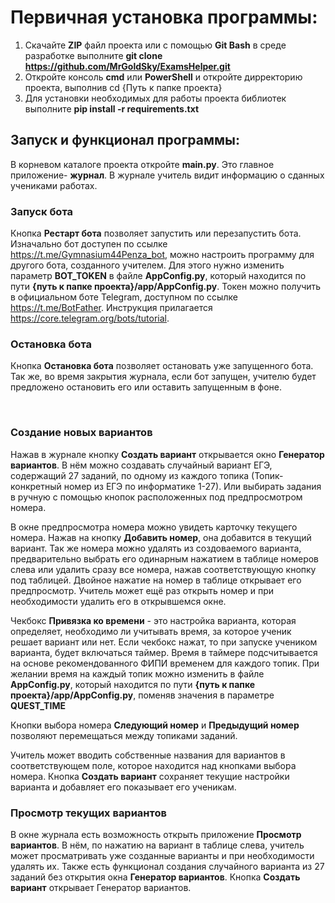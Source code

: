 # Первичная установка программы:

1. Скачайте **ZIP** файл проекта или с помощью **Git Bash** в среде разработке выполните **git clone https://github.com/MrGoldSky/ExamsHelper.git**
2. Откройте консоль **cmd** или **PowerShell** и откройте дирректорию проекта, выполнив cd {Путь к папке проекта}
3. Для установки необходимых для работы проекта библиотек выполните **pip install -r requirements.txt**

## Запуск и функционал программы:
В корневом каталоге проекта откройте **main.py**. Это главное приложение- **журнал**. В журнале учитель видит информацию о сданных учениками работах. 

  ### Запуск бота
  Кнопка **Рестарт бота** позволяет запустить или перезапустить бота. Изначально бот доступен по ссылке https://t.me/Gymnasium44Penza_bot, можно настроить программу для другого бота, созданного учителем. 
  Для этого нужно изменить параметр **BOT_TOKEN** в файле **AppConfig.py**, который находится по пути **{путь к папке проекта}/app/AppConfig.py**. Токен можно получить в официальном боте Telegram, доступном по ссылке 
  https://t.me/BotFather. Инструкция прилагается https://core.telegram.org/bots/tutorial.
  </br>
  
  ### Остановка бота
  Кнопка **Остановка бота** позволяет остановать уже запущенного бота. Так же, во время закрытия журнала, если бот запущен, учителю будет предложено остановить его или оставить запущенным в фоне.

  </br>
  
  ### Создание новых вариантов 
  Нажав в журнале кнопку **Создать вариант** открывается окно **Генератор вариантов**. В нём можно создавать случайный вариант ЕГЭ, содержащий 27 заданий, по одному из каждого топика
  (Топик- конкретный номер из ЕГЭ по информатике 1-27). Или выбирать задания в ручную с помощью кнопок расположенных под предпросмотром номера.
  
  В окне предпросмотра номера можно увидеть карточку текущего номера. Нажав на кнопку **Добавить номер**, она добавится в текущий вариант. Так же номера можно удалять из создоваемого варианта, предварительно выбрать его 
  одинарным нажатием в таблице номеров слева или удалить сразу все номера, нажав соответствующую кнопку под таблицей. Двойное нажатие на номер в таблице открывает его предпросмотр. 
  Учитель может ещё раз открыть номер и при необходимости удалить его в открывшемся окне.

  Чекбокс **Привязка ко времени** - это настройка варианта, которая определяет, необходимо ли учитывать время, за которое ученик решает вариант или нет. Если чекбокс нажат, то при запуске учеником варианта, будет
  включаться таймер. Время в таймере подсчитывается на основе рекомендованного ФИПИ временем для каждого топик. При желании время на каждый топик можно изменить в файле **AppConfig.py**, 
  который находится по пути **{путь к папке проекта}/app/AppConfig.py**, поменяв значения в параметре **QUEST_TIME**

  Кнопки выбора номера **Следующий номер** и **Предыдущий номер** позволяют перемещаться между топиками заданий.
  
  Учитель может вводить собственные названия для вариантов в соответствующем поле, которое находится над кнопками выбора номера.
  Кнопка **Создать вариант** сохраняет текущие настройки варианта и добавляет его показывает его ученикам.
  </br>
  
  ### Просмотр текущих вариантов
  В окне журнала есть возможность открыть приложение **Просмотр вариантов**. В нём, по нажатию на вариант в таблице слева, учитель может просматривать уже созданные варианты и при необходимости удалять их. 
  Также есть функционал создания случайного варианта из 27 заданий без открытия окна **Генератор вариантов**. 
  Кнопка **Создать вариант** открывает Генератор вариантов.
  
